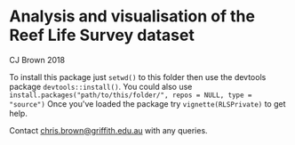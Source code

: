 # Analysis and visualisation of the Reef Life Survey dataset

 CJ Brown  2018

 To install this package just `setwd()` to this folder then use the devtools package `devtools::install()`. You could also use
 `install.packages("path/to/this/folder/", repos = NULL, type = "source")`
 Once you've loaded the package try `vignette(RLSPrivate)` to get help. 

Contact chris.brown@griffith.edu.au with any queries.  
